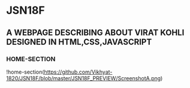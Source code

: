 # JSN18F

## A WEBPAGE DESCRIBING ABOUT VIRAT KOHLI DESIGNED IN HTML,CSS,JAVASCRIPT

### HOME-SECTION

!home-section(https://github.com/Vikhyat-1820/JSN18F/blob/master/JSN18F_PREVIEW/ScreenshotA.png)

